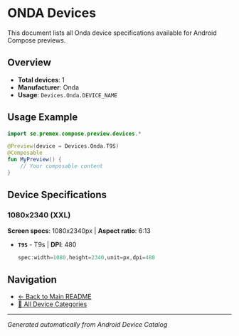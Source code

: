 # ONDA Devices

This document lists all Onda device specifications available for Android Compose previews.

## Overview

- **Total devices**: 1
- **Manufacturer**: Onda
- **Usage**: `Devices.Onda.DEVICE_NAME`

## Usage Example

```kotlin
import se.premex.compose.preview.devices.*

@Preview(device = Devices.Onda.T9S)
@Composable
fun MyPreview() {
    // Your composable content
}
```

## Device Specifications

### 1080x2340 (XXL)

**Screen specs**: 1080x2340px | **Aspect ratio**: 6:13

- **`T9S`** - T9s | **DPI**: 480
  ```kotlin
  spec:width=1080,height=2340,unit=px,dpi=480
  ```

## Navigation

- [← Back to Main README](../../README.md)
- [📱 All Device Categories](../README.md)

---
*Generated automatically from Android Device Catalog*
